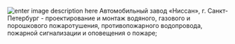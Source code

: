 <!--t Автомобильный завод «Ниссан» t-->
<!--d Полный комплекс работ по проектированию и монтажу систем автоматической противопожарной защиты (пожаротушения, оповещения о пожаре, пожарной сигнализации) на заводе Nissan в промышленной зоне &quot;Каменка&quot; на севере Санкт-Петербурга d-->
<!--tag featured,промышленность tag-->


![enter image description here][1]
Автомобильный завод «Ниссан», г. Санкт-Петербург - проектирование и монтаж водяного, газового и порошкового пожаротушения, противопожарного водопровода, пожарной сигнализации и оповещения о пожаре;


  [1]: https://scs-spb.ru/content/images/20190329014303-nissan-small.jpg